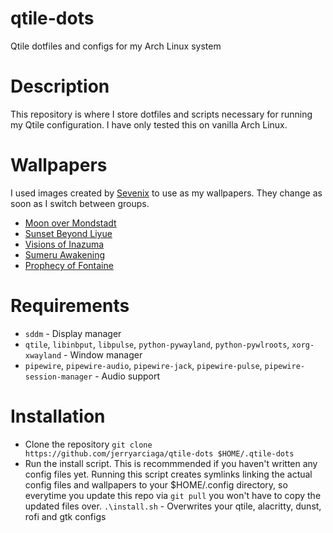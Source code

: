 # qtile-dots
Qtile dotfiles and configs for my Arch Linux system

# Description
This repository is where I store dotfiles and scripts necessary for running my Qtile configuration. I have only tested this on vanilla Arch Linux.

# Wallpapers
I used images created by [Sevenix](https://www.deviantart.com/sevenics) to use as my wallpapers. They change as soon as I switch between groups.
* [Moon over Mondstadt](https://images-wixmp-ed30a86b8c4ca887773594c2.wixmp.com/f/5ab949d9-d365-49d3-9547-884593e0a39e/dend7ok-b7700f18-61fd-41b9-89bf-003292a93236.jpg/v1/fill/w_1192,h_670,q_70,strp/moon_over_mondstadt_by_sevenics_dend7ok-pre.jpg?token=eyJ0eXAiOiJKV1QiLCJhbGciOiJIUzI1NiJ9.eyJzdWIiOiJ1cm46YXBwOjdlMGQxODg5ODIyNjQzNzNhNWYwZDQxNWVhMGQyNmUwIiwiaXNzIjoidXJuOmFwcDo3ZTBkMTg4OTgyMjY0MzczYTVmMGQ0MTVlYTBkMjZlMCIsIm9iaiI6W1t7ImhlaWdodCI6Ijw9MTA4MCIsInBhdGgiOiJcL2ZcLzVhYjk0OWQ5LWQzNjUtNDlkMy05NTQ3LTg4NDU5M2UwYTM5ZVwvZGVuZDdvay1iNzcwMGYxOC02MWZkLTQxYjktODliZi0wMDMyOTJhOTMyMzYuanBnIiwid2lkdGgiOiI8PTE5MjAifV1dLCJhdWQiOlsidXJuOnNlcnZpY2U6aW1hZ2Uub3BlcmF0aW9ucyJdfQ.wYsrPr9zfk2Sf5SmhkrgBktXvtWCdjZbBAzlSUlu-R0)
* [Sunset Beyond Liyue](https://images-wixmp-ed30a86b8c4ca887773594c2.wixmp.com/f/5ab949d9-d365-49d3-9547-884593e0a39e/depurr0-8f313f75-9eb7-4266-94f3-0aa4251bb7b0.png/v1/fill/w_1192,h_670,q_70,strp/sunset_beyond_liyue_by_sevenics_depurr0-pre.jpg?token=eyJ0eXAiOiJKV1QiLCJhbGciOiJIUzI1NiJ9.eyJzdWIiOiJ1cm46YXBwOjdlMGQxODg5ODIyNjQzNzNhNWYwZDQxNWVhMGQyNmUwIiwiaXNzIjoidXJuOmFwcDo3ZTBkMTg4OTgyMjY0MzczYTVmMGQ0MTVlYTBkMjZlMCIsIm9iaiI6W1t7ImhlaWdodCI6Ijw9MTA4MCIsInBhdGgiOiJcL2ZcLzVhYjk0OWQ5LWQzNjUtNDlkMy05NTQ3LTg4NDU5M2UwYTM5ZVwvZGVwdXJyMC04ZjMxM2Y3NS05ZWI3LTQyNjYtOTRmMy0wYWE0MjUxYmI3YjAucG5nIiwid2lkdGgiOiI8PTE5MjAifV1dLCJhdWQiOlsidXJuOnNlcnZpY2U6aW1hZ2Uub3BlcmF0aW9ucyJdfQ.q-ux8p9ef7_-afTEfiMiyeBeJzuJYzt0L1BBYpUTVjU)
* [Visions of Inazuma](https://images-wixmp-ed30a86b8c4ca887773594c2.wixmp.com/f/5ab949d9-d365-49d3-9547-884593e0a39e/deufndq-61957c04-19b2-4055-956d-19d3a8df8df9.png/v1/fill/w_1192,h_670,q_70,strp/visions_of_inazuma_by_sevenics_deufndq-pre.jpg?token=eyJ0eXAiOiJKV1QiLCJhbGciOiJIUzI1NiJ9.eyJzdWIiOiJ1cm46YXBwOjdlMGQxODg5ODIyNjQzNzNhNWYwZDQxNWVhMGQyNmUwIiwiaXNzIjoidXJuOmFwcDo3ZTBkMTg4OTgyMjY0MzczYTVmMGQ0MTVlYTBkMjZlMCIsIm9iaiI6W1t7ImhlaWdodCI6Ijw9MTA4MCIsInBhdGgiOiJcL2ZcLzVhYjk0OWQ5LWQzNjUtNDlkMy05NTQ3LTg4NDU5M2UwYTM5ZVwvZGV1Zm5kcS02MTk1N2MwNC0xOWIyLTQwNTUtOTU2ZC0xOWQzYThkZjhkZjkucG5nIiwid2lkdGgiOiI8PTE5MjAifV1dLCJhdWQiOlsidXJuOnNlcnZpY2U6aW1hZ2Uub3BlcmF0aW9ucyJdfQ.HszPvJDkzHa_0DgDsMK8U9G5I_Rmj9pP3Bc_yllKk50)
* [Sumeru Awakening](https://images-wixmp-ed30a86b8c4ca887773594c2.wixmp.com/f/5ab949d9-d365-49d3-9547-884593e0a39e/dfi587p-32f1cc95-3088-4c77-b2a9-5b103317cff7.jpg/v1/fill/w_1192,h_670,q_70,strp/sumeru_awakening_by_sevenics_dfi587p-pre.jpg?token=eyJ0eXAiOiJKV1QiLCJhbGciOiJIUzI1NiJ9.eyJzdWIiOiJ1cm46YXBwOjdlMGQxODg5ODIyNjQzNzNhNWYwZDQxNWVhMGQyNmUwIiwiaXNzIjoidXJuOmFwcDo3ZTBkMTg4OTgyMjY0MzczYTVmMGQ0MTVlYTBkMjZlMCIsIm9iaiI6W1t7ImhlaWdodCI6Ijw9OTAwIiwicGF0aCI6IlwvZlwvNWFiOTQ5ZDktZDM2NS00OWQzLTk1NDctODg0NTkzZTBhMzllXC9kZmk1ODdwLTMyZjFjYzk1LTMwODgtNGM3Ny1iMmE5LTViMTAzMzE3Y2ZmNy5qcGciLCJ3aWR0aCI6Ijw9MTYwMCJ9XV0sImF1ZCI6WyJ1cm46c2VydmljZTppbWFnZS5vcGVyYXRpb25zIl19.4-XpPh1DmR2kaX-PLCJkjmEvuhed-m8lNpb-VQVLE88)
* [Prophecy of Fontaine](https://images-wixmp-ed30a86b8c4ca887773594c2.wixmp.com/f/5ab949d9-d365-49d3-9547-884593e0a39e/dfi587p-32f1cc95-3088-4c77-b2a9-5b103317cff7.jpg/v1/fill/w_1192,h_670,q_70,strp/sumeru_awakening_by_sevenics_dfi587p-pre.jpg?token=eyJ0eXAiOiJKV1QiLCJhbGciOiJIUzI1NiJ9.eyJzdWIiOiJ1cm46YXBwOjdlMGQxODg5ODIyNjQzNzNhNWYwZDQxNWVhMGQyNmUwIiwiaXNzIjoidXJuOmFwcDo3ZTBkMTg4OTgyMjY0MzczYTVmMGQ0MTVlYTBkMjZlMCIsIm9iaiI6W1t7ImhlaWdodCI6Ijw9OTAwIiwicGF0aCI6IlwvZlwvNWFiOTQ5ZDktZDM2NS00OWQzLTk1NDctODg0NTkzZTBhMzllXC9kZmk1ODdwLTMyZjFjYzk1LTMwODgtNGM3Ny1iMmE5LTViMTAzMzE3Y2ZmNy5qcGciLCJ3aWR0aCI6Ijw9MTYwMCJ9XV0sImF1ZCI6WyJ1cm46c2VydmljZTppbWFnZS5vcGVyYXRpb25zIl19.4-XpPh1DmR2kaX-PLCJkjmEvuhed-m8lNpb-VQVLE88)

# Requirements
* `sddm` - Display manager
* `qtile`, `libinbput`, `libpulse`, `python-pywayland`, `python-pywlroots`, `xorg-xwayland` - Window manager
* `pipewire`, `pipewire-audio`, `pipewire-jack`, `pipewire-pulse`, `pipewire-session-manager` - Audio support

# Installation
* Clone the repository
`git clone https://github.com/jerryarciaga/qtile-dots $HOME/.qtile-dots`
* Run the install script. This is recommmended if you haven't written any config files yet. Running this script creates symlinks linking the actual config files and wallpapers to your $HOME/.config directory, so everytime you update this repo via `git pull` you won't have to copy the updated files over.
`.\install.sh` - Overwrites your qtile, alacritty, dunst, rofi and gtk configs
